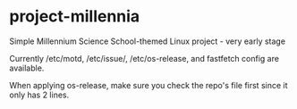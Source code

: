 # project-millennia
Simple Millennium Science School-themed Linux project - very early stage

Currently /etc/motd, /etc/issue/, /etc/os-release, and fastfetch config are available.

When applying os-release, make sure you check the repo's file first since it only has 2 lines.

